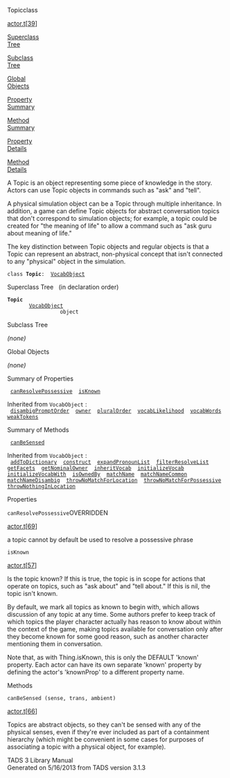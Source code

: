 ---
---
<span class="title">Topic</span><span class="type">class</span>

[actor.t](../file/actor.t.html)\[[39](../source/actor.t.html#39)\]

[Superclass  
Tree](#_SuperClassTree_)

[Subclass  
Tree](#_SubClassTree_)

[Global  
Objects](#_ObjectSummary_)

[Property  
Summary](#_PropSummary_)

[Method  
Summary](#_MethodSummary_)

[Property  
Details](#_Properties_)

[Method  
Details](#_Methods_)

<div class="fdesc">

A Topic is an object representing some piece of knowledge in the story.
Actors can use Topic objects in commands such as "ask" and "tell".

A physical simulation object can be a Topic through multiple
inheritance. In addition, a game can define Topic objects for abstract
conversation topics that don't correspond to simulation objects; for
example, a topic could be created for "the meaning of life" to allow a
command such as "ask guru about meaning of life."

The key distinction between Topic objects and regular objects is that a
Topic can represent an abstract, non-physical concept that isn't
connected to any "physical" object in the simulation.

`class `**`Topic`**` :   `[`VocabObject`](../object/VocabObject.html)

</div>

<span id="_SuperClassTree_"></span>

<div class="mjhd">

<span class="hdln">Superclass Tree</span>   (in declaration order)

</div>

**`Topic`**  
`         `[`VocabObject`](../object/VocabObject.html)  
`                 object`  
<span id="_SubClassTree_"></span>

<div class="mjhd">

<span class="hdln">Subclass Tree</span>  

</div>

*(none)* <span id="_ObjectSummary_"></span>

<div class="mjhd">

<span class="hdln">Global Objects</span>  

</div>

*(none)* <span id="_PropSummary_"></span>

<div class="mjhd">

<span class="hdln">Summary of Properties</span>  

</div>

` `[`canResolvePossessive`](#canResolvePossessive)`  `[`isKnown`](#isKnown)`  `

Inherited from `VocabObject` :  
` `[`disambigPromptOrder`](../object/VocabObject.html#disambigPromptOrder)`  `[`owner`](../object/VocabObject.html#owner)`  `[`pluralOrder`](../object/VocabObject.html#pluralOrder)`  `[`vocabLikelihood`](../object/VocabObject.html#vocabLikelihood)`  `[`vocabWords`](../object/VocabObject.html#vocabWords)`  `[`weakTokens`](../object/VocabObject.html#weakTokens)`  `

<span id="_MethodSummary_"></span>

<div class="mjhd">

<span class="hdln">Summary of Methods</span>  

</div>

` `[`canBeSensed`](#canBeSensed)`  `

Inherited from `VocabObject` :  
` `[`addToDictionary`](../object/VocabObject.html#addToDictionary)`  `[`construct`](../object/VocabObject.html#construct)`  `[`expandPronounList`](../object/VocabObject.html#expandPronounList)`  `[`filterResolveList`](../object/VocabObject.html#filterResolveList)`  `[`getFacets`](../object/VocabObject.html#getFacets)`  `[`getNominalOwner`](../object/VocabObject.html#getNominalOwner)`  `[`inheritVocab`](../object/VocabObject.html#inheritVocab)`  `[`initializeVocab`](../object/VocabObject.html#initializeVocab)`  `[`initializeVocabWith`](../object/VocabObject.html#initializeVocabWith)`  `[`isOwnedBy`](../object/VocabObject.html#isOwnedBy)`  `[`matchName`](../object/VocabObject.html#matchName)`  `[`matchNameCommon`](../object/VocabObject.html#matchNameCommon)`  `[`matchNameDisambig`](../object/VocabObject.html#matchNameDisambig)`  `[`throwNoMatchForLocation`](../object/VocabObject.html#throwNoMatchForLocation)`  `[`throwNoMatchForPossessive`](../object/VocabObject.html#throwNoMatchForPossessive)`  `[`throwNothingInLocation`](../object/VocabObject.html#throwNothingInLocation)`  `

<span id="_Properties_"></span>

<div class="mjhd">

<span class="hdln">Properties</span>  

</div>

<span id="canResolvePossessive"></span>

`canResolvePossessive`<span class="rem">OVERRIDDEN</span>

[actor.t](../file/actor.t.html)\[[69](../source/actor.t.html#69)\]

<div class="desc">

a topic cannot by default be used to resolve a possessive phrase

</div>

<span id="isKnown"></span>

`isKnown`

[actor.t](../file/actor.t.html)\[[57](../source/actor.t.html#57)\]

<div class="desc">

Is the topic known? If this is true, the topic is in scope for actions
that operate on topics, such as "ask about" and "tell about." If this is
nil, the topic isn't known.

By default, we mark all topics as known to begin with, which allows
discussion of any topic at any time. Some authors prefer to keep track
of which topics the player character actually has reason to know about
within the context of the game, making topics available for conversation
only after they become known for some good reason, such as another
character mentioning them in conversation.

Note that, as with Thing.isKnown, this is only the DEFAULT 'known'
property. Each actor can have its own separate 'known' property by
defining the actor's 'knownProp' to a different property name.

</div>

<span id="_Methods_"></span>

<div class="mjhd">

<span class="hdln">Methods</span>  

</div>

<span id="canBeSensed"></span>

`canBeSensed (sense, trans, ambient)`

[actor.t](../file/actor.t.html)\[[66](../source/actor.t.html#66)\]

<div class="desc">

Topics are abstract objects, so they can't be sensed with any of the
physical senses, even if they're ever included as part of a containment
hierarchy (which might be convenient in some cases for purposes of
associating a topic with a physical object, for example).

</div>

<div class="ftr">

TADS 3 Library Manual  
Generated on 5/16/2013 from TADS version 3.1.3

</div>
